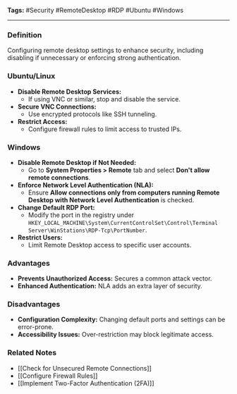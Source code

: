 **Tags:** #Security #RemoteDesktop #RDP #Ubuntu #Windows

---

### **Definition**

Configuring remote desktop settings to enhance security, including disabling if unnecessary or enforcing strong authentication.

### **Ubuntu/Linux**

- **Disable Remote Desktop Services:**
    - If using VNC or similar, stop and disable the service.
- **Secure VNC Connections:**
    - Use encrypted protocols like SSH tunneling.
- **Restrict Access:**
    - Configure firewall rules to limit access to trusted IPs.

### **Windows**

- **Disable Remote Desktop if Not Needed:**
    - Go to **System Properties > Remote** tab and select **Don't allow remote connections**.
- **Enforce Network Level Authentication (NLA):**
    - Ensure **Allow connections only from computers running Remote Desktop with Network Level Authentication** is checked.
- **Change Default RDP Port:**
    - Modify the port in the registry under `HKEY_LOCAL_MACHINE\System\CurrentControlSet\Control\Terminal Server\WinStations\RDP-Tcp\PortNumber`.
- **Restrict Users:**
    - Limit Remote Desktop access to specific user accounts.

### **Advantages**

- **Prevents Unauthorized Access:** Secures a common attack vector.
- **Enhanced Authentication:** NLA adds an extra layer of security.

### **Disadvantages**

- **Configuration Complexity:** Changing default ports and settings can be error-prone.
- **Accessibility Issues:** Over-restriction may block legitimate access.

### **Related Notes**

- [[Check for Unsecured Remote Connections]]
- [[Configure Firewall Rules]]
- [[Implement Two-Factor Authentication (2FA)]]